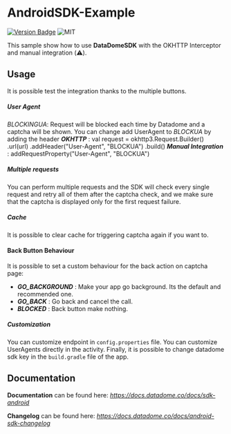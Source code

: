 # AndroidSDK-Example

[![Version Badge](https://api.bintray.com/packages/datadome-org/datadome/datadome-android-sdk/images/download.svg)](https://datadome.co/)
![MIT](https://img.shields.io/cocoapods/l/DataDomeSDK)

This sample show how to use __DataDomeSDK__ with the OKHTTP Interceptor and manual integration (:warning:).

## Usage

It is possible test the integration thanks to the multiple buttons.

##### User Agent
*BLOCKINGUA*: Request will be blocked each time by Datadome and a captcha will be shown.
You can change add UserAgent to *BLOCKUA* by adding the header 
__*OKHTTP*__ : val request = okhttp3.Request.Builder()
                               .url(url)
                               .addHeader("User-Agent", "BLOCKUA")
                               .build()
__*Manual Integration*__ :  addRequestProperty("User-Agent", "BLOCKUA")
                               

##### Multiple requests
You can perform multiple requests and the SDK will check every single request and retry all of them after the captcha check, and we make sure that the captcha is displayed only for the first request failure.

##### Cache
It is possible to clear cache for triggering captcha again if you want to.

#### Back Button Behaviour
It is possible to set a custom behaviour for the back action on captcha page:
- __*GO_BACKGROUND*__ : Make your app go background. Its the default and recommended one.
- __*GO_BACK*__ : Go back and cancel the call.
- __*BLOCKED*__ : Back button make nothing.

##### Customization
You can customize endpoint in `config.properties` file.
You can customize UserAgents directly in the activity.
Finally, it is possible to change datadome sdk key in the `build.gradle` file of the app.

## Documentation

__Documentation__ can be found here:
*https://docs.datadome.co/docs/sdk-android*

__Changelog__ can be found here:
*https://docs.datadome.co/docs/android-sdk-changelog*
